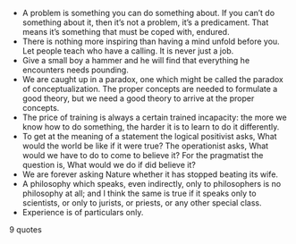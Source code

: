  - A problem is something you can do something about. If you can’t do something about it, then it’s not a problem, it’s a predicament. That means it’s something that must be coped with, endured.
 - There is nothing more inspiring than having a mind unfold before you. Let people teach who have a calling. It is never just a job.
 - Give a small boy a hammer and he will find that everything he encounters needs pounding.
 - We are caught up in a paradox, one which might be called the paradox of conceptualization. The proper concepts are needed to formulate a good theory, but we need a good theory to arrive at the proper concepts.
 - The price of training is always a certain trained incapacity: the more we know how to do something, the harder it is to learn to do it differently.
 - To get at the meaning of a statement the logical positivist asks, What would the world be like if it were true? The operationist asks, What would we have to do to come to believe it? For the pragmatist the question is, What would we do if did believe it?
 - We are forever asking Nature whether it has stopped beating its wife.
 - A philosophy which speaks, even indirectly, only to philosophers is no philosophy at all; and I think the same is true if it speaks only to scientists, or only to jurists, or priests, or any other special class.
 - Experience is of particulars only.

9 quotes